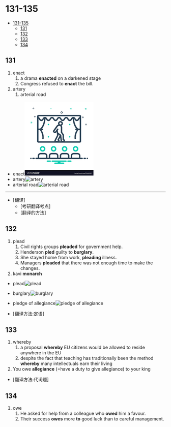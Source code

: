 # 131-135

- [131-135](#131-135)
  - [131](#131)
  - [132](#132)
  - [133](#133)
  - [134](#134)

## 131

1. enact
   1. a drama **enacted** on a darkened stage
   2. Congress refused to **enact** the bill.
2. artery
   1. arterial road

- enact![enact](https://raw.githubusercontent.com/Logible/Image/main/note_image/20221005094901.png)
- artery![artery](https://cdn.mos.cms.futurecdn.net/cntqDrY3tkS4UJw7TotEog-1200-80.jpg)
- arterial road![arterial road](https://upload.wikimedia.org/wikipedia/commons/9/9e/PageMillRoad.png)

---

- [翻译]
  - [考研翻译考点]
  - [翻译的方法]

## 132

1. plead
   1. Civil rights groups **pleaded** for government help.
   2. Henderson **pled** guilty to **burglary**.
   3. She stayed home from work, **pleading** illness.
   4. Managers **pleaded** that there was not enough time to make the changes.
2. kavi **monarch**

- plead![plead](https://miro.medium.com/max/1400/1*LDnqewRkRGWyEOC6Ia5DdQ.jpeg)
- burglary![burglary](https://cdn2.psychologytoday.com/assets/styles/manual_crop_1_91_1_1528x800/public/field_blog_entry_teaser_image/2020-01/shutterstock_burglary1.jpg?itok=P8pWe_qJ)
- pledge of allegiance![pledge of allegiance](https://fee.org/media/29975/pledgeofallegiance.jpg?center=0.28859060402684567,0.6816&mode=crop&height=656&widthratio=2.1341463414634146341463414634&rnd=131810530)

- [翻译方法:定语]

## 133

1. whereby
   1. a proposal **whereby** EU citizens would be allowed to reside anywhere in the EU
   2. despite the fact that teaching has traditionally been the method **whereby** many intellectuals earn their living
2. You owe **allegiance** (=have a duty to give allegiance) to your king

- [翻译方法:代词题]

## 134

1. owe
   1. He asked for help from a colleague who **owed** him a favour.
   2. Their success **owes** more **to** good luck than to careful management.
